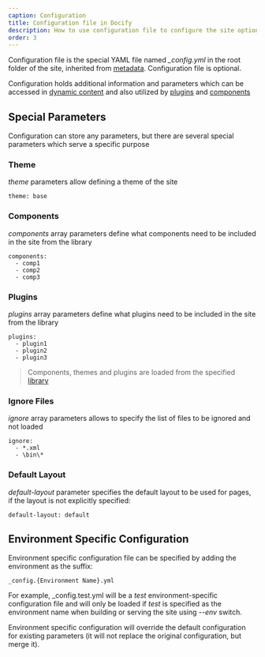 ```yaml
---
caption: Configuration
title: Configuration file in Docify
description: How to use configuration file to configure the site options in Docify
order: 3
---
```

Configuration file is the special YAML file named *_config.yml* in the root folder of the site, inherited from [metadata](/metadata/). Configuration file is optional.

Configuration holds additional information and parameters which can be accessed in [dynamic content](/content/dynamic/) and also utilized by [plugins](/custom-library/plugins/) and [components](/custom-library/components/)

## Special Parameters

Configuration can store any parameters, but there are several special parameters which serve a specific purpose

### Theme

*theme* parameters allow defining a theme of the site

~~~
theme: base
~~~

### Components

*components* array parameters define what components need to be included in the site from the library

~~~
components:
  - comp1
  - comp2
  - comp3
~~~

### Plugins

*plugins* array parameters define what plugins need to be included in the site from the library

~~~
plugins:
  - plugin1
  - plugin2
  - plugin3
~~~

> Components, themes and plugins are loaded from the specified [library](/getting-started#using-libraries)

### Ignore Files

*ignore* array parameters allows to specify the list of files to be ignored and not loaded

~~~
ignore:
  - *.xml
  - \bin\*
~~~

### Default Layout

*default-layout* parameter specifies the default layout to be used for pages, if the layout is not explicitly specified:

~~~
default-layout: default
~~~

## Environment Specific Configuration

Environment specific configuration file can be specified by adding the environment as the suffix:

~~~
_config.{Environment Name}.yml
~~~

For example, _config.test.yml will be a *test* environment-specific configuration file and will only be loaded if *test* is specified as the environment name when building or serving the site using *--env* switch.

Environment specific configuration will override the default configuration for existing parameters (it will not replace the original configuration, but merge it).